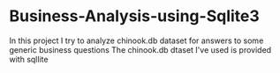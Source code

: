 # Business-Analysis-using-Sqlite3
In this project I try to analyze chinook.db dataset for answers to some generic business questions 
The chinook.db dtaset I've used is provided with sqllite
